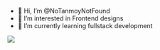 - 👋 Hi, I’m @NoTanmoyNotFound
- 👀 I’m interested in Frontend designs 
- 🌱 I’m currently learning fullstack development

<!---
NoTanmoyNotFound/NoTanmoyNotFound is a ✨ special ✨ repository because its `README.md` (this file) appears on your GitHub profile.
You can click the Preview link to take a look at your changes.
--->
<img src="https://github-readme-stats.vercel.app/api?username=NoTanmoyNotFound&theme=midnight-purple&show_icons=true"> 
<div>
<!---
  <a href="#"><img alt="Tanmoy's Activity Graph" src="https://activity-graph.herokuapp.com/graph?username=NoTanmoyNotFound&custom_title=Tanmoy's%20Contribution%20Graph&bg_color=0D1117&color=5ce1e6&line=FFFFFF&point=5ce1e6&hide_border=true" /></a> 
</div>
--->
